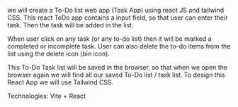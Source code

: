  we will create a To-Do list web app (Task App) using react JS and tailwind CSS. This react ToDo app contains a input field, so that user can enter their task. Then the task will be added in the list.

When user click on any task (or any to-do list) then it will be marked a completed or incomplete task. User can also delete the to-do items from the list using the delete icon (bin icon).

This To-Do Task list will be saved in the browser, so that when we open the browser again we will find all our saved To-Do list / task list. To design this React App we will use Tailwind CSS.



Technologies:
Vite + React